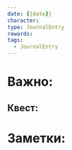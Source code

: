 ```yaml
---
date: {{date}}
character: 
type: JournalEntry
rewards: 
tags:
  - JournalEntry
---
```

# Важно:

## Квест:

# Заметки: